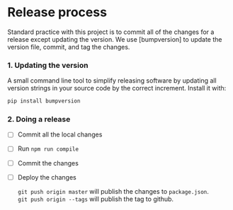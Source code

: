 # Release process

Standard practice with this project is to commit all of the changes for a release except updating the version. We use [bumpversion] to update the version file, commit, and tag the changes.

### 1. Updating the version
A small command line tool to simplify releasing software by updating all version strings in your source code by the correct increment.
Install it with:
```bash
pip install bumpversion
```

### 2. Doing a release

- [ ] Commit all the local changes
- [ ] Run `npm run compile`
- [ ] Commit the changes
- [ ] Deploy the changes

    `git push origin master` will publish the changes to `package.json`.  
    `git push origin --tags` will publish the tag to github.
